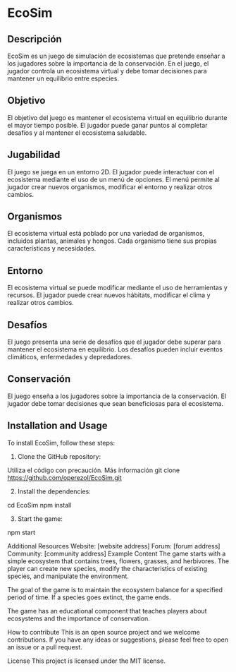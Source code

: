 # EcoSim

## Descripción

EcoSim es un juego de simulación de ecosistemas que pretende enseñar a los jugadores sobre la importancia de la conservación. En el juego, el jugador controla un ecosistema virtual y debe tomar decisiones para mantener un equilibrio entre especies.

## Objetivo

El objetivo del juego es mantener el ecosistema virtual en equilibrio durante el mayor tiempo posible. El jugador puede ganar puntos al completar desafíos y al mantener el ecosistema saludable.

## Jugabilidad

El juego se juega en un entorno 2D. El jugador puede interactuar con el ecosistema mediante el uso de un menú de opciones. El menú permite al jugador crear nuevos organismos, modificar el entorno y realizar otros cambios.

## Organismos

El ecosistema virtual está poblado por una variedad de organismos, incluidos plantas, animales y hongos. Cada organismo tiene sus propias características y necesidades.

## Entorno

El ecosistema virtual se puede modificar mediante el uso de herramientas y recursos. El jugador puede crear nuevos hábitats, modificar el clima y realizar otros cambios.

## Desafíos

El juego presenta una serie de desafíos que el jugador debe superar para mantener el ecosistema en equilibrio. Los desafíos pueden incluir eventos climáticos, enfermedades y depredadores.

## Conservación

El juego enseña a los jugadores sobre la importancia de la conservación. El jugador debe tomar decisiones que sean beneficiosas para el ecosistema.


## Installation and Usage

To install EcoSim, follow these steps:

1. Clone the GitHub repository:

Utiliza el código con precaución. Más información
git clone https://github.com/operezol/EcoSim.git


2. Install the dependencies:

cd EcoSim
npm install


3. Start the game:

npm start

Additional Resources
Website: [website address]
Forum: [forum address]
Community: [community address]
Example Content
The game starts with a simple ecosystem that contains trees, flowers, grasses, and herbivores. The player can create new species, modify the characteristics of existing species, and manipulate the environment.

The goal of the game is to maintain the ecosystem balance for a specified period of time. If a species goes extinct, the game ends.

The game has an educational component that teaches players about ecosystems and the importance of conservation.

How to contribute
This is an open source project and we welcome contributions. If you have any ideas or suggestions, please feel free to open an issue or a pull request.

License
This project is licensed under the MIT license.